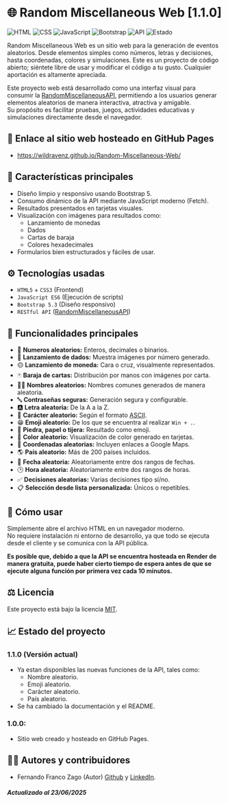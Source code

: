 # 🌐 Random Miscellaneous Web [1.1.0]

![HTML](https://img.shields.io/badge/HTML-5-orange?logo=html5&logoColor=white)
![CSS](https://img.shields.io/badge/CSS-3-blue?logo=css3&logoColor=white)
![JavaScript](https://img.shields.io/badge/JavaScript-ES6-yellow?logo=javascript)
![Bootstrap](https://img.shields.io/badge/Bootstrap-5.3.3-purple?logo=bootstrap)
![API](https://img.shields.io/badge/API-RESTful-brightgreen)
![Estado](https://img.shields.io/badge/GitHubPages-Live-success)

Random Miscellaneous Web es un sitio web para la generación de eventos aleatorios. Desde elementos simples como números, letras y decisiones, hasta coordenadas, colores y simulaciones. Este es un proyecto de código abierto; siéntete libre de usar y modificar el código a tu gusto. Cualquier aportación es altamente apreciada.

Este proyecto web está desarrollado como una interfaz visual para consumir la [RandomMiscellaneousAPI](https://randommiscellanousapi.onrender.com/apidocs/), permitiendo a los usuarios generar elementos aleatorios de manera interactiva, atractiva y amigable.  
Su propósito es facilitar pruebas, juegos, actividades educativas y simulaciones directamente desde el navegador.

## 🔗 Enlace al sitio web hosteado en GitHub Pages

- https://wildravenz.github.io/Random-Miscellaneous-Web/

## 🎯 Características principales

- Diseño limpio y responsivo usando Bootstrap 5.
- Consumo dinámico de la API mediante JavaScript moderno (Fetch).
- Resultados presentados en tarjetas visuales.
- Visualización con imágenes para resultados como:
  - Lanzamiento de monedas
  - Dados
  - Cartas de baraja
  - Colores hexadecimales
- Formularios bien estructurados y fáciles de usar.

## ⚙️ Tecnologías usadas

- `HTML5` + `CSS3` (Frontend)
- `JavaScript ES6` (Ejecución de scripts)
- `Bootstrap 5.3` (Diseño responsivo)
- `RESTful API` ([RandomMiscellaneousAPI](https://github.com/WildRavenZ/RandomMiscellanousAPI))

## 📸 Funcionalidades principales
- 🔢 **Numeros aleatorios:** Enteros, decimales o binarios.
- 🎲 **Lanzamiento de dados:** Muestra imágenes por número generado.
- 🟡 **Lanzamiento de moneda:** Cara o cruz, visualmente representados.
- 🃏 **Baraja de cartas:** Distribución por manos con imágenes por carta.
- 👨‍👦 **Nombres aleatorios:** Nombres comunes generados de manera aleatoria.
- 🔤 **Contraseñas seguras:** Generación segura y configurable.
- 🅰 **Letra aleatoria:** De la A a la Z.
- 🔣 **Carácter aleatorio:** Según el formato [ASCII](https://elcodigoascii.com.ar/).
- 😁 **Emoji aleatorio:** De los que se encuentra al realizar `Win + .`.
- 🧠 **Piedra, papel o tijera:** Resultado como emoji.
- 🎨 **Color aleatorio:** Visualización de color generado en tarjetas.
- 📍 **Coordenadas aleatorias:** Incluyen enlaces a Google Maps.
- 🌎 **País aleatorio:** Más de 200 países incluidos.
- 📆 **Fecha aleatoria:** Aleatoriamente entre dos rangos de fechas.
- 🕒 **Hora aleatoria:** Aleatoriamente entre dos rangos de horas.
- ✅ **Decisiones aleatorias:** Varias decisiones tipo sí/no.
- 📋 **Selección desde lista personalizada:** Únicos o repetibles.

## 🚀 Cómo usar

Simplemente abre el archivo HTML en un navegador moderno.  
No requiere instalación ni entorno de desarrollo, ya que todo se ejecuta desde el cliente y se comunica con la API pública.

**Es posible que, debido a que la API se encuentra hosteada en Render de manera gratuita, puede haber cierto tiempo de espera antes de que se ejecute alguna función por primera vez cada 10 minutos.**

## ⚖ Licencia
Este proyecto está bajo la licencia [MIT](LICENSE).

## 📈 Estado del proyecto
### 1.1.0 (Versión actual)
- Ya estan disponibles las nuevas funciones de la API, tales como:
    - Nombre aleatorio.
    - Emoji aleatorio.
    - Carácter aleatorio.
    - País aleatorio.
- Se ha cambiado la documentación y el README.
### 1.0.0:
- Sitio web creado y hosteado en GitHub Pages.

## 🙋‍♂️ Autores y contribuidores
- Fernando Franco Zago (Autor) [Github](https://github.com/WildRavenZ) y [LinkedIn](https://www.linkedin.com/in/fernando-franco-zago-066840313/).

#### *Actualizado al 23/06/2025*
